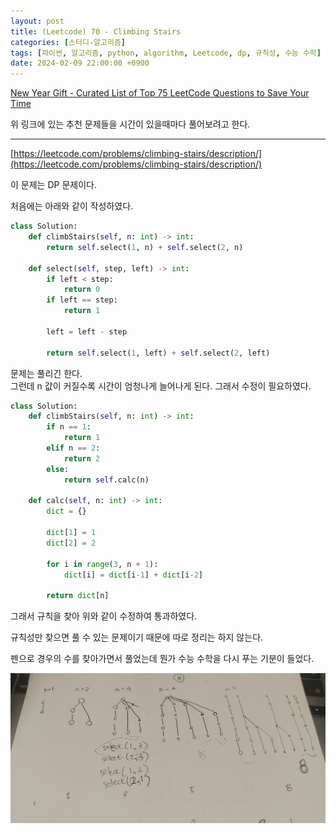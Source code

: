 ```yaml
---
layout: post
title: (Leetcode) 70 - Climbing Stairs
categories: [스터디-알고리즘]
tags: [파이썬, 알고리즘, python, algorithm, Leetcode, dp, 규칙성, 수능 수학]
date: 2024-02-09 22:00:00 +0900
---
```


[New Year Gift - Curated List of Top 75 LeetCode Questions to Save Your Time](https://www.teamblind.com/post/New-Year-Gift---Curated-List-of-Top-75-LeetCode-Questions-to-Save-Your-Time-OaM1orEU)

위 링크에 있는 추천 문제들을 시간이 있을때마다 풀어보려고 한다.

---

[https://leetcode.com/problems/climbing-stairs/description/](https://leetcode.com/problems/climbing-stairs/description/)

이 문제는 DP 문제이다.

처음에는 아래와 같이 작성하였다.

```python
class Solution:
    def climbStairs(self, n: int) -> int:
        return self.select(1, n) + self.select(2, n)

    def select(self, step, left) -> int:
        if left < step:
            return 0
        if left == step:
            return 1

        left = left - step

        return self.select(1, left) + self.select(2, left)
```

문제는 풀리긴 한다.  
그런데 n 값이 커질수록 시간이 엄청나게 늘어나게 된다. 그래서 수정이 필요하였다.

```python
class Solution:
    def climbStairs(self, n: int) -> int:
        if n == 1:
            return 1
        elif n == 2:
            return 2
        else:
            return self.calc(n)

    def calc(self, n: int) -> int:
        dict = {}

        dict[1] = 1
        dict[2] = 2

        for i in range(3, n + 1):
            dict[i] = dict[i-1] + dict[i-2]

        return dict[n]
```

그래서 규칙을 찾아 위와 같이 수정하여 통과하였다.

규칙성만 찾으면 풀 수 있는 문제이기 때문에 따로 정리는 하지 않는다.

펜으로 경우의 수를 찾아가면서 풀었는데 뭔가 수능 수학을 다시 푸는 기분이 들었다.

![scratch](/assets/images/2024-02-09-leetcode-70/scratch.jpeg)
